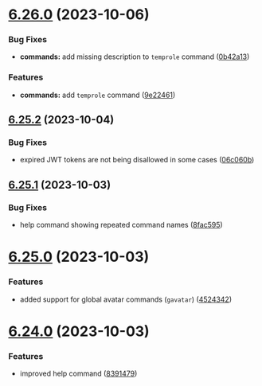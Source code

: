 # [6.26.0](https://github.com/onesoft-sudo/sudobot/compare/v6.25.2...v6.26.0) (2023-10-06)


### Bug Fixes

* **commands:** add missing description to `temprole` command ([0b42a13](https://github.com/onesoft-sudo/sudobot/commit/0b42a137f23405bfa609469bb2ec2200f7c53d04))


### Features

* **commands:** add `temprole` command ([9e22461](https://github.com/onesoft-sudo/sudobot/commit/9e2246176a9b68dc74dcb28ba5f315cd2a4f5cdb))



## [6.25.2](https://github.com/onesoft-sudo/sudobot/compare/v6.25.1...v6.25.2) (2023-10-04)


### Bug Fixes

* expired JWT tokens are not being disallowed in some cases ([06c060b](https://github.com/onesoft-sudo/sudobot/commit/06c060b1b621b5595b6a2819c37265f900034a54))



## [6.25.1](https://github.com/onesoft-sudo/sudobot/compare/v6.25.0...v6.25.1) (2023-10-03)


### Bug Fixes

* help command showing repeated command names ([8fac595](https://github.com/onesoft-sudo/sudobot/commit/8fac595ccfeb4ac0195ad00729a43301e7fe39e3))



# [6.25.0](https://github.com/onesoft-sudo/sudobot/compare/v6.24.0...v6.25.0) (2023-10-03)


### Features

* added support for global avatar commands (`gavatar`) ([4524342](https://github.com/onesoft-sudo/sudobot/commit/452434240b70fa85f45c7b66da7c9073e57ebabb))



# [6.24.0](https://github.com/onesoft-sudo/sudobot/compare/v6.23.0...v6.24.0) (2023-10-03)


### Features

* improved help command ([8391479](https://github.com/onesoft-sudo/sudobot/commit/8391479d43eb4a6d3873c5d1218b0883d3fde29a))



